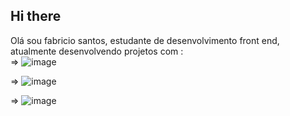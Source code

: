 ## Hi there 

Olá sou fabricio santos, estudante de desenvolvimento front end, atualmente desenvolvendo projetos com :
<br>
=> ![image](https://github.com/user-attachments/assets/24dbdbe1-1f0e-4353-8efa-0253cb488e34)
<br>

=> ![image](https://github.com/user-attachments/assets/38d26d95-3c43-480b-927a-79fb92d744a3)
<br> 

=> ![image](https://github.com/user-attachments/assets/f3d100d5-c2d9-4648-99d4-e85da74269eb)




